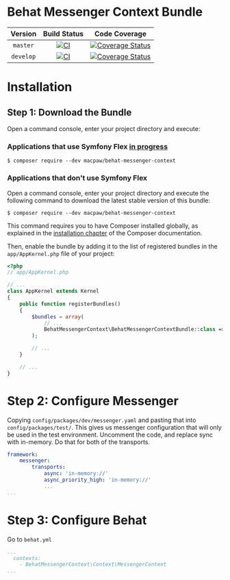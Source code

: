 Behat Messenger Context Bundle
=================================

| Version | Build Status | Code Coverage |
|:---------:|:-------------:|:-----:|
| `master`| [![CI][master Build Status Image]][master Build Status] | [![Coverage Status][master Code Coverage Image]][master Code Coverage] |
| `develop`| [![CI][develop Build Status Image]][develop Build Status] | [![Coverage Status][develop Code Coverage Image]][develop Code Coverage] |

Installation
============

Step 1: Download the Bundle
----------------------------------
Open a command console, enter your project directory and execute:

###  Applications that use Symfony Flex [in progress](https://github.com/MacPaw/BehatRedisContext/issues/2)

```console
$ composer require --dev macpaw/behat-messenger-context
```

### Applications that don't use Symfony Flex

Open a command console, enter your project directory and execute the
following command to download the latest stable version of this bundle:

```console
$ composer require --dev macpaw/behat-messenger-context
```

This command requires you to have Composer installed globally, as explained
in the [installation chapter](https://getcomposer.org/doc/00-intro.md)
of the Composer documentation.


Then, enable the bundle by adding it to the list of registered bundles
in the `app/AppKernel.php` file of your project:

```php
<?php
// app/AppKernel.php

// ...
class AppKernel extends Kernel
{
    public function registerBundles()
    {
        $bundles = array(
            // ...
            BehatMessengerContext\BehatMessengerContextBundle::class => ['test' => true],
        );

        // ...
    }

    // ...
}
```

Step 2: Configure Messenger
=============
Copying `config/packages/dev/messenger.yaml` and pasting that into `config/packages/test/`. This gives us messenger configuration that will only be used in the test environment. Uncomment the code, and replace sync with in-memory. Do that for both of the transports.

```yaml
framework:
    messenger:
        transports:
            async: 'in-memory://'
            async_priority_high: 'in-memory://'
            ...
...
```


Step 3: Configure Behat
=============
Go to `behat.yml`

```yaml
...
  contexts:
    - BehatMessengerContext\Context\MessengerContext
...
```

[master Build Status]: https://github.com/macpaw/BehatMessengerContext/actions?query=workflow%3ACI+branch%3Amaster
[master Build Status Image]: https://github.com/macpaw/BehatMessengerContext/workflows/CI/badge.svg?branch=master
[develop Build Status]: https://github.com/macpaw/BehatMessengerContext/actions?query=workflow%3ACI+branch%3Adevelop
[develop Build Status Image]: https://github.com/macpaw/BehatMessengerContext/workflows/CI/badge.svg?branch=develop
[master Code Coverage]: https://codecov.io/gh/macpaw/BehatMessengerContext/branch/master
[master Code Coverage Image]: https://img.shields.io/codecov/c/github/macpaw/BehatMessengerContext/master?logo=codecov
[develop Code Coverage]: https://codecov.io/gh/macpaw/BehatMessengerContext/branch/develop
[develop Code Coverage Image]: https://img.shields.io/codecov/c/github/macpaw/BehatMessengerContext/develop?logo=codecov

